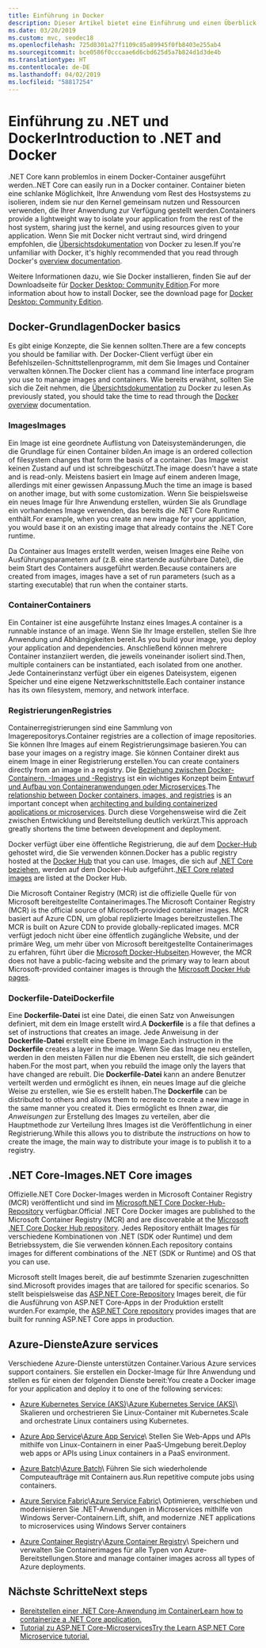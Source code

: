 ```yaml
---
title: Einführung in Docker
description: Dieser Artikel bietet eine Einführung und einen Überblick über Docker im Rahmen einer.NET Core-Anwendung.
ms.date: 03/20/2019
ms.custom: mvc, seodec18
ms.openlocfilehash: 725d8301a27f1109c85a89945f0fb8403e255ab4
ms.sourcegitcommit: bce0586f0cccaae6d6cbd625d5a7b824d1d3de4b
ms.translationtype: HT
ms.contentlocale: de-DE
ms.lasthandoff: 04/02/2019
ms.locfileid: "58817254"
---
```

# <a name="introduction-to-net-and-docker"></a><span data-ttu-id="a2977-103">Einführung zu .NET und Docker</span><span class="sxs-lookup"><span data-stu-id="a2977-103">Introduction to .NET and Docker</span></span>

<span data-ttu-id="a2977-104">.NET Core kann problemlos in einem Docker-Container ausgeführt werden.</span><span class="sxs-lookup"><span data-stu-id="a2977-104">.NET Core can easily run in a Docker container.</span></span> <span data-ttu-id="a2977-105">Container bieten eine schlanke Möglichkeit, Ihre Anwendung vom Rest des Hostsystems zu isolieren, indem sie nur den Kernel gemeinsam nutzen und Ressourcen verwenden, die Ihrer Anwendung zur Verfügung gestellt werden.</span><span class="sxs-lookup"><span data-stu-id="a2977-105">Containers provide a lightweight way to isolate your application from the rest of the host system, sharing just the kernel, and using resources given to your application.</span></span> <span data-ttu-id="a2977-106">Wenn Sie mit Docker nicht vertraut sind, wird dringend empfohlen, die [Übersichtsdokumentation](https://docs.docker.com/engine/docker-overview/) von Docker zu lesen.</span><span class="sxs-lookup"><span data-stu-id="a2977-106">If you're unfamiliar with Docker, it's highly recommended that you read through Docker's [overview documentation](https://docs.docker.com/engine/docker-overview/).</span></span>

<span data-ttu-id="a2977-107">Weitere Informationen dazu, wie Sie Docker installieren, finden Sie auf der Downloadseite für [Docker Desktop: Community Edition](https://www.docker.com/products/docker-desktop).</span><span class="sxs-lookup"><span data-stu-id="a2977-107">For more information about how to install Docker, see the download page for [Docker Desktop: Community Edition](https://www.docker.com/products/docker-desktop).</span></span>

## <a name="docker-basics"></a><span data-ttu-id="a2977-108">Docker-Grundlagen</span><span class="sxs-lookup"><span data-stu-id="a2977-108">Docker basics</span></span>

<span data-ttu-id="a2977-109">Es gibt einige Konzepte, die Sie kennen sollten.</span><span class="sxs-lookup"><span data-stu-id="a2977-109">There are a few concepts you should be familiar with.</span></span> <span data-ttu-id="a2977-110">Der Docker-Client verfügt über ein Befehlszeilen-Schnittstellenprogramm, mit dem Sie Images und Container verwalten können.</span><span class="sxs-lookup"><span data-stu-id="a2977-110">The Docker client has a command line interface program you use to manage images and containers.</span></span> <span data-ttu-id="a2977-111">Wie bereits erwähnt, sollten Sie sich die Zeit nehmen, die [Übersichtsdokumentation](https://docs.docker.com/engine/docker-overview/) zu Docker zu lesen.</span><span class="sxs-lookup"><span data-stu-id="a2977-111">As previously stated, you should take the time to read through the [Docker overview](https://docs.docker.com/engine/docker-overview/) documentation.</span></span> 

### <a name="images"></a><span data-ttu-id="a2977-112">Images</span><span class="sxs-lookup"><span data-stu-id="a2977-112">Images</span></span>

<span data-ttu-id="a2977-113">Ein Image ist eine geordnete Auflistung von Dateisystemänderungen, die die Grundlage für einen Container bilden.</span><span class="sxs-lookup"><span data-stu-id="a2977-113">An image is an ordered collection of filesystem changes that form the basis of a container.</span></span> <span data-ttu-id="a2977-114">Das Image weist keinen Zustand auf und ist schreibgeschützt.</span><span class="sxs-lookup"><span data-stu-id="a2977-114">The image doesn't have a state and is read-only.</span></span> <span data-ttu-id="a2977-115">Meistens basiert ein Image auf einem anderen Image, allerdings mit einer gewissen Anpassung.</span><span class="sxs-lookup"><span data-stu-id="a2977-115">Much the time an image is based on another image, but with some customization.</span></span> <span data-ttu-id="a2977-116">Wenn Sie beispielsweise ein neues Image für Ihre Anwendung erstellen, würden Sie als Grundlage ein vorhandenes Image verwenden, das bereits die .NET Core Runtime enthält.</span><span class="sxs-lookup"><span data-stu-id="a2977-116">For example, when you create an new image for your application, you would base it on an existing image that already contains the .NET Core runtime.</span></span>

<span data-ttu-id="a2977-117">Da Container aus Images erstellt werden, weisen Images eine Reihe von Ausführungsparametern auf (z.B. eine startende ausführbare Datei), die beim Start des Containers ausgeführt werden.</span><span class="sxs-lookup"><span data-stu-id="a2977-117">Because containers are created from images, images have a set of run parameters (such as a starting executable) that run when the container starts.</span></span>

### <a name="containers"></a><span data-ttu-id="a2977-118">Container</span><span class="sxs-lookup"><span data-stu-id="a2977-118">Containers</span></span>

<span data-ttu-id="a2977-119">Ein Container ist eine ausgeführte Instanz eines Images.</span><span class="sxs-lookup"><span data-stu-id="a2977-119">A container is a runnable instance of an image.</span></span> <span data-ttu-id="a2977-120">Wenn Sie Ihr Image erstellen, stellen Sie Ihre Anwendung und Abhängigkeiten bereit.</span><span class="sxs-lookup"><span data-stu-id="a2977-120">As you build your image, you deploy your application and dependencies.</span></span> <span data-ttu-id="a2977-121">Anschließend können mehrere Container instanziiert werden, die jeweils voneinander isoliert sind.</span><span class="sxs-lookup"><span data-stu-id="a2977-121">Then, multiple containers can be instantiated, each isolated from one another.</span></span> <span data-ttu-id="a2977-122">Jede Containerinstanz verfügt über ein eigenes Dateisystem, eigenen Speicher und eine eigene Netzwerkschnittstelle.</span><span class="sxs-lookup"><span data-stu-id="a2977-122">Each container instance has its own filesystem, memory, and network interface.</span></span>

### <a name="registries"></a><span data-ttu-id="a2977-123">Registrierungen</span><span class="sxs-lookup"><span data-stu-id="a2977-123">Registries</span></span>

<span data-ttu-id="a2977-124">Containerregistrierungen sind eine Sammlung von Imagerepositorys.</span><span class="sxs-lookup"><span data-stu-id="a2977-124">Container registries are a collection of image repositories.</span></span> <span data-ttu-id="a2977-125">Sie können Ihre Images auf einem Registrierungsimage basieren.</span><span class="sxs-lookup"><span data-stu-id="a2977-125">You can base your images on a registry image.</span></span> <span data-ttu-id="a2977-126">Sie können Container direkt aus einem Image in einer Registrierung erstellen.</span><span class="sxs-lookup"><span data-stu-id="a2977-126">You can create containers directly from an image in a registry.</span></span> <span data-ttu-id="a2977-127">Die [Beziehung zwischen Docker-Containern, -Images und -Registrys](../../standard/microservices-architecture/container-docker-introduction/docker-containers-images-registries.md) ist ein wichtiges Konzept beim [Entwurf und Aufbau von Containeranwendungen oder Microservices](../../standard/microservices-architecture/architect-microservice-container-applications/index.md).</span><span class="sxs-lookup"><span data-stu-id="a2977-127">The [relationship between Docker containers, images, and registries](../../standard/microservices-architecture/container-docker-introduction/docker-containers-images-registries.md) is an important concept when [architecting and building containerized applications or microservices](../../standard/microservices-architecture/architect-microservice-container-applications/index.md).</span></span> <span data-ttu-id="a2977-128">Durch diese Vorgehensweise wird die Zeit zwischen Entwicklung und Bereitstellung deutlich verkürzt.</span><span class="sxs-lookup"><span data-stu-id="a2977-128">This approach greatly shortens the time between development and deployment.</span></span>

<span data-ttu-id="a2977-129">Docker verfügt über eine öffentliche Registrierung, die auf dem [Docker-Hub](https://hub.docker.com/) gehostet wird, die Sie verwenden können.</span><span class="sxs-lookup"><span data-stu-id="a2977-129">Docker has a public registry hosted at the [Docker Hub](https://hub.docker.com/) that you can use.</span></span> <span data-ttu-id="a2977-130">Images, die sich auf [.NET Core beziehen](https://hub.docker.com/_/microsoft-dotnet-core/), werden auf dem Docker-Hub aufgeführt.</span><span class="sxs-lookup"><span data-stu-id="a2977-130">[.NET Core related images](https://hub.docker.com/_/microsoft-dotnet-core/) are listed at the Docker Hub.</span></span> 

<span data-ttu-id="a2977-131">Die Microsoft Container Registry (MCR) ist die offizielle Quelle für von Microsoft bereitgestellte Containerimages.</span><span class="sxs-lookup"><span data-stu-id="a2977-131">The Microsoft Container Registry (MCR) is the official source of Microsoft-provided container images.</span></span> <span data-ttu-id="a2977-132">MCR basiert auf Azure CDN, um global replizierte Images bereitzustellen.</span><span class="sxs-lookup"><span data-stu-id="a2977-132">The MCR is built on Azure CDN to provide globally-replicated images.</span></span> <span data-ttu-id="a2977-133">MCR verfügt jedoch nicht über eine öffentlich zugängliche Website, und der primäre Weg, um mehr über von Microsoft bereitgestellte Containerimages zu erfahren, führt über die [Microsoft Docker-Hubseiten](https://hub.docker.com/_/microsoft-dotnet-core/).</span><span class="sxs-lookup"><span data-stu-id="a2977-133">However, the MCR does not have a public-facing website and the primary way to learn about Microsoft-provided container images is through the [Microsoft Docker Hub pages](https://hub.docker.com/_/microsoft-dotnet-core/).</span></span>

### <a name="dockerfile"></a><span data-ttu-id="a2977-134">Dockerfile-Datei</span><span class="sxs-lookup"><span data-stu-id="a2977-134">Dockerfile</span></span>

<span data-ttu-id="a2977-135">Eine **Dockerfile-Datei** ist eine Datei, die einen Satz von Anweisungen definiert, mit dem ein Image erstellt wird.</span><span class="sxs-lookup"><span data-stu-id="a2977-135">A **Dockerfile** is a file that defines a set of instructions that creates an image.</span></span> <span data-ttu-id="a2977-136">Jede Anweisung in der **Dockerfile-Datei** erstellt eine Ebene im Image.</span><span class="sxs-lookup"><span data-stu-id="a2977-136">Each instruction in the **Dockerfile** creates a layer in the image.</span></span> <span data-ttu-id="a2977-137">Wenn Sie das Image neu erstellen, werden in den meisten Fällen nur die Ebenen neu erstellt, die sich geändert haben.</span><span class="sxs-lookup"><span data-stu-id="a2977-137">For the most part, when you rebuild the image only the layers that have changed are rebuilt.</span></span> <span data-ttu-id="a2977-138">Die **Dockerfile-Datei** kann an andere Benutzer verteilt werden und ermöglicht es ihnen, ein neues Image auf die gleiche Weise zu erstellen, wie Sie es erstellt haben.</span><span class="sxs-lookup"><span data-stu-id="a2977-138">The **Dockerfile** can be distributed to others and allows them to recreate to create a new image in the same manner you created it.</span></span> <span data-ttu-id="a2977-139">Dies ermöglicht es Ihnen zwar, die *Anweisungen* zur Erstellung des Images zu verteilen, aber die Hauptmethode zur Verteilung Ihres Images ist die Veröffentlichung in einer Registrierung.</span><span class="sxs-lookup"><span data-stu-id="a2977-139">While this allows you to distribute the *instructions* on how to create the image, the main way to distribute your image is to publish it to a registry.</span></span>

## <a name="net-core-images"></a><span data-ttu-id="a2977-140">.NET Core-Images</span><span class="sxs-lookup"><span data-stu-id="a2977-140">.NET Core images</span></span>

<span data-ttu-id="a2977-141">Offizielle.NET Core Docker-Images werden in Microsoft Container Registry (MCR) veröffentlicht und sind im [Microsoft.NET Core Docker-Hub-Repository](https://hub.docker.com/_/microsoft-dotnet-core/) verfügbar.</span><span class="sxs-lookup"><span data-stu-id="a2977-141">Official .NET Core Docker images are published to the Microsoft Container Registry (MCR) and are discoverable at the [Microsoft .NET Core Docker Hub repository](https://hub.docker.com/_/microsoft-dotnet-core/).</span></span> <span data-ttu-id="a2977-142">Jedes Repository enthält Images für verschiedene Kombinationen von .NET (SDK oder Runtime) und dem Betriebssystem, die Sie verwenden können.</span><span class="sxs-lookup"><span data-stu-id="a2977-142">Each repository contains images for different combinations of the .NET (SDK or Runtime) and OS that you can use.</span></span> 

<span data-ttu-id="a2977-143">Microsoft stellt Images bereit, die auf bestimmte Szenarien zugeschnitten sind.</span><span class="sxs-lookup"><span data-stu-id="a2977-143">Microsoft provides images that are tailored for specific scenarios.</span></span> <span data-ttu-id="a2977-144">So stellt beispielsweise das [ASP.NET Core-Repository](https://hub.docker.com/_/microsoft-dotnet-core-aspnet/) Images bereit, die für die Ausführung von ASP.NET Core-Apps in der Produktion erstellt wurden.</span><span class="sxs-lookup"><span data-stu-id="a2977-144">For example, the [ASP.NET Core repository](https://hub.docker.com/_/microsoft-dotnet-core-aspnet/) provides images that are built for running ASP.NET Core apps in production.</span></span>

## <a name="azure-services"></a><span data-ttu-id="a2977-145">Azure-Dienste</span><span class="sxs-lookup"><span data-stu-id="a2977-145">Azure services</span></span>

<span data-ttu-id="a2977-146">Verschiedene Azure-Dienste unterstützen Container.</span><span class="sxs-lookup"><span data-stu-id="a2977-146">Various Azure services support containers.</span></span> <span data-ttu-id="a2977-147">Sie erstellen ein Docker-Image für Ihre Anwendung und stellen es für einen der folgenden Dienste bereit:</span><span class="sxs-lookup"><span data-stu-id="a2977-147">You create a Docker image for your application and deploy it to one of the following services:</span></span>

* <span data-ttu-id="a2977-148">[Azure Kubernetes Service (AKS)](https://azure.microsoft.com/services/kubernetes-service/)\\</span><span class="sxs-lookup"><span data-stu-id="a2977-148">[Azure Kubernetes Service (AKS)](https://azure.microsoft.com/services/kubernetes-service/)\\</span></span>
<span data-ttu-id="a2977-149">Skalieren und orchestrieren Sie Linux-Container mit Kubernetes.</span><span class="sxs-lookup"><span data-stu-id="a2977-149">Scale and orchestrate Linux containers using Kubernetes.</span></span>

* <span data-ttu-id="a2977-150">[Azure App Service](https://azure.microsoft.com/services/app-service/containers/)\\</span><span class="sxs-lookup"><span data-stu-id="a2977-150">[Azure App Service](https://azure.microsoft.com/services/app-service/containers/)\\</span></span>
<span data-ttu-id="a2977-151">Stellen Sie Web-Apps und APIs mithilfe von Linux-Containern in einer PaaS-Umgebung bereit.</span><span class="sxs-lookup"><span data-stu-id="a2977-151">Deploy web apps or APIs using Linux containers in a PaaS environment.</span></span>

* <span data-ttu-id="a2977-152">[Azure Batch](https://azure.microsoft.com/services/batch/)\\</span><span class="sxs-lookup"><span data-stu-id="a2977-152">[Azure Batch](https://azure.microsoft.com/services/batch/)\\</span></span>
<span data-ttu-id="a2977-153">Führen Sie sich wiederholende Computeaufträge mit Containern aus.</span><span class="sxs-lookup"><span data-stu-id="a2977-153">Run repetitive compute jobs using containers.</span></span>

* <span data-ttu-id="a2977-154">[Azure Service Fabric](https://azure.microsoft.com/services/service-fabric/)\\</span><span class="sxs-lookup"><span data-stu-id="a2977-154">[Azure Service Fabric](https://azure.microsoft.com/services/service-fabric/)\\</span></span>
<span data-ttu-id="a2977-155">Optimieren, verschieben und modernisieren Sie .NET-Anwendungen in Microservices mithilfe von Windows Server-Containern.</span><span class="sxs-lookup"><span data-stu-id="a2977-155">Lift, shift, and modernize .NET applications to microservices using Windows Server containers</span></span>

* <span data-ttu-id="a2977-156">[Azure Container Registry](https://azure.microsoft.com/services/container-registry/)\\</span><span class="sxs-lookup"><span data-stu-id="a2977-156">[Azure Container Registry](https://azure.microsoft.com/services/container-registry/)\\</span></span>
<span data-ttu-id="a2977-157">Speichern und verwalten Sie Containerimages für alle Typen von Azure-Bereitstellungen.</span><span class="sxs-lookup"><span data-stu-id="a2977-157">Store and manage container images across all types of Azure deployments.</span></span>

## <a name="next-steps"></a><span data-ttu-id="a2977-158">Nächste Schritte</span><span class="sxs-lookup"><span data-stu-id="a2977-158">Next steps</span></span>

* [<span data-ttu-id="a2977-159">Bereitstellen einer .NET Core-Anwendung im Container</span><span class="sxs-lookup"><span data-stu-id="a2977-159">Learn how to containerize a .NET Core application.</span></span>](build-docker-netcore-container.md)
* [<span data-ttu-id="a2977-160">Tutorial zu ASP.NET Core-Microservices</span><span class="sxs-lookup"><span data-stu-id="a2977-160">Try the Learn ASP.NET Core Microservice tutorial.</span></span>](https://dotnet.microsoft.com/learn/web/aspnet-microservice-tutorial/intro)
